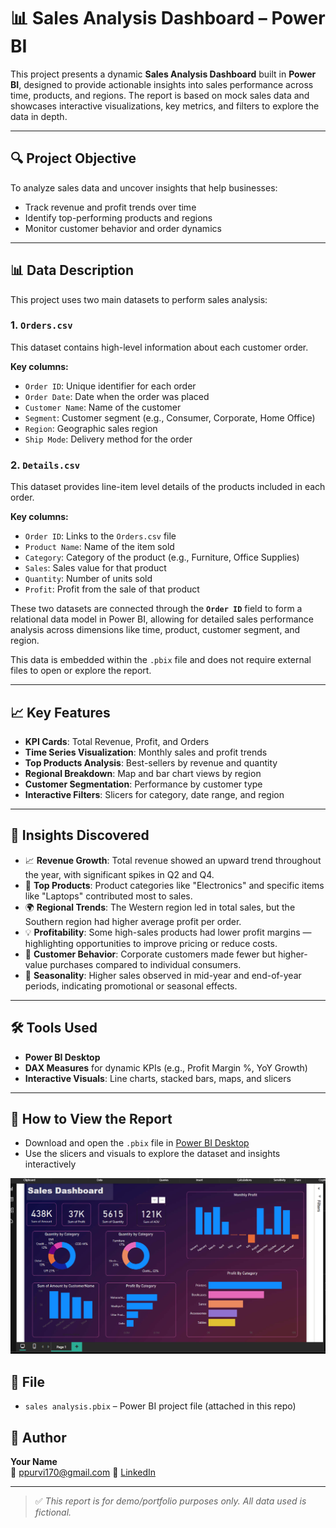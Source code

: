 # 📊 Sales Analysis Dashboard – Power BI

This project presents a dynamic **Sales Analysis Dashboard** built in **Power BI**, designed to provide actionable insights into sales performance across time, products, and regions. The report is based on mock sales data and showcases interactive visualizations, key metrics, and filters to explore the data in depth.

---

## 🔍 Project Objective

To analyze sales data and uncover insights that help businesses:
- Track revenue and profit trends over time
- Identify top-performing products and regions
- Monitor customer behavior and order dynamics

---

## 📊 Data Description

This project uses two main datasets to perform sales analysis:

### 1. `Orders.csv`
This dataset contains high-level information about each customer order.

**Key columns:**
- `Order ID`: Unique identifier for each order
- `Order Date`: Date when the order was placed
- `Customer Name`: Name of the customer
- `Segment`: Customer segment (e.g., Consumer, Corporate, Home Office)
- `Region`: Geographic sales region
- `Ship Mode`: Delivery method for the order

### 2. `Details.csv`
This dataset provides line-item level details of the products included in each order.

**Key columns:**
- `Order ID`: Links to the `Orders.csv` file
- `Product Name`: Name of the item sold
- `Category`: Category of the product (e.g., Furniture, Office Supplies)
- `Sales`: Sales value for that product
- `Quantity`: Number of units sold
- `Profit`: Profit from the sale of that product

These two datasets are connected through the **`Order ID`** field to form a relational data model in Power BI, allowing for detailed sales performance analysis across dimensions like time, product, customer segment, and region.


This data is embedded within the `.pbix` file and does not require external files to open or explore the report.

---

## 📈 Key Features

- **KPI Cards**: Total Revenue, Profit, and Orders
- **Time Series Visualization**: Monthly sales and profit trends
- **Top Products Analysis**: Best-sellers by revenue and quantity
- **Regional Breakdown**: Map and bar chart views by region
- **Customer Segmentation**: Performance by customer type
- **Interactive Filters**: Slicers for category, date range, and region

---

## 🧠 Insights Discovered

- 📈 **Revenue Growth**: Total revenue showed an upward trend throughout the year, with significant spikes in Q2 and Q4.
- 🥇 **Top Products**: Product categories like "Electronics" and specific items like "Laptops" contributed most to sales.
- 🌍 **Regional Trends**: The Western region led in total sales, but the Southern region had higher average profit per order.
- 💡 **Profitability**: Some high-sales products had lower profit margins — highlighting opportunities to improve pricing or reduce costs.
- 🔄 **Customer Behavior**: Corporate customers made fewer but higher-value purchases compared to individual consumers.
- 📆 **Seasonality**: Higher sales observed in mid-year and end-of-year periods, indicating promotional or seasonal effects.

---

## 🛠 Tools Used

- **Power BI Desktop**
- **DAX Measures** for dynamic KPIs (e.g., Profit Margin %, YoY Growth)
- **Interactive Visuals**: Line charts, stacked bars, maps, and slicers

---

## 📂 How to View the Report

- Download and open the `.pbix` file in [Power BI Desktop](https://powerbi.microsoft.com/desktop/)
- Use the slicers and visuals to explore the dataset and insights interactively

![Snippet of DashBoard](snippet.png)

## 📎 File

- `sales analysis.pbix` – Power BI project file (attached in this repo)

## 🚀 Author

**Your Name**  
📧 ppurvi170@gmail.com
💼 [LinkedIn](https://linkedin.com/in/yourprofile) 

---

> ✅ *This report is for demo/portfolio purposes only. All data used is fictional.*

